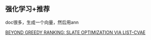
## 强化学习+推荐

doc很多，生成一个向量，然后用ann

[BEYOND GREEDY RANKING: SLATE OPTIMIZATION VIA LIST-CVAE](https://arxiv.org/pdf/1803.01682.pdf)

